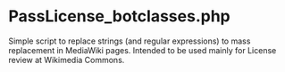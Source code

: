 # PassLicense_botclasses.php
Simple script to replace strings (and regular expressions) to mass replacement in MediaWiki pages.
Intended to be used mainly for License review at Wikimedia Commons.
